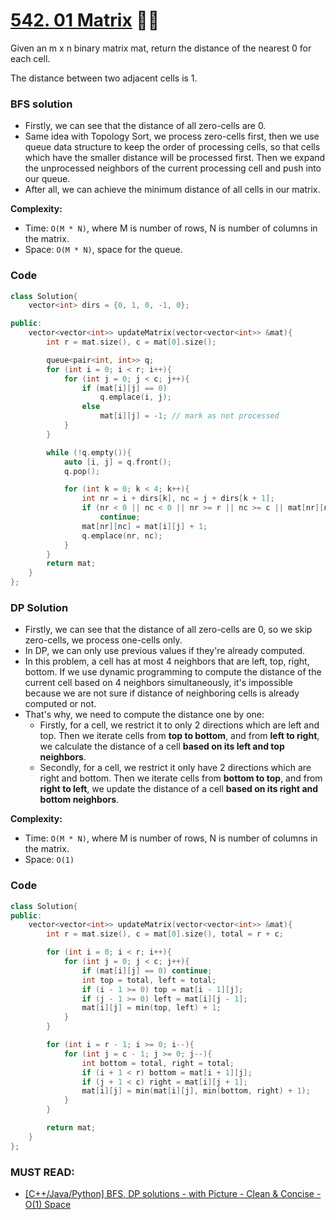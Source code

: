 # [542. 01 Matrix](https://leetcode.com/problems/01-matrix/) 🌟🌟

Given an m x n binary matrix mat, return the distance of the nearest 0 for each cell.

The distance between two adjacent cells is 1.

### BFS solution

- Firstly, we can see that the distance of all zero-cells are 0.
- Same idea with Topology Sort, we process zero-cells first, then we use queue data structure to keep the order of processing cells, so that cells which have the smaller distance will be processed first. Then we expand the unprocessed neighbors of the current processing cell and push into our queue.
- After all, we can achieve the minimum distance of all cells in our matrix.

**Complexity:**

- Time: `O(M * N)`, where M is number of rows, N is number of columns in the matrix.
- Space: `O(M * N)`, space for the queue.

### Code

```cpp
class Solution{
    vector<int> dirs = {0, 1, 0, -1, 0};

public:
    vector<vector<int>> updateMatrix(vector<vector<int>> &mat){
        int r = mat.size(), c = mat[0].size();

        queue<pair<int, int>> q;
        for (int i = 0; i < r; i++){
            for (int j = 0; j < c; j++){
                if (mat[i][j] == 0)
                    q.emplace(i, j);
                else
                    mat[i][j] = -1; // mark as not processed
            }
        }

        while (!q.empty()){
            auto [i, j] = q.front();
            q.pop();

            for (int k = 0; k < 4; k++){
                int nr = i + dirs[k], nc = j + dirs[k + 1];
                if (nr < 0 || nc < 0 || nr >= r || nc >= c || mat[nr][nc] != -1)
                    continue;
                mat[nr][nc] = mat[i][j] + 1;
                q.emplace(nr, nc);
            }
        }
        return mat;
    }
};
```

### DP Solution

- Firstly, we can see that the distance of all zero-cells are 0, so we skip zero-cells, we process one-cells only.
- In DP, we can only use previous values if they're already computed.
- In this problem, a cell has at most 4 neighbors that are left, top, right, bottom. If we use dynamic programming to compute the distance of the current cell based on 4 neighbors simultaneously, it's impossible because we are not sure if distance of neighboring cells is already computed or not.
- That's why, we need to compute the distance one by one:
  - Firstly, for a cell, we restrict it to only 2 directions which are left and top. Then we iterate cells from **top to bottom**, and from **left to right**, we calculate the distance of a cell **based on its left and top neighbors**.
  - Secondly, for a cell, we restrict it only have 2 directions which are right and bottom. Then we iterate cells from **bottom to top**, and from **right to left**, we update the distance of a cell **based on its right and bottom neighbors**.

**Complexity:**

- Time: `O(M * N)`, where M is number of rows, N is number of columns in the matrix.
- Space: `O(1)`

### Code

```cpp
class Solution{
public:
    vector<vector<int>> updateMatrix(vector<vector<int>> &mat){
        int r = mat.size(), c = mat[0].size(), total = r + c;

        for (int i = 0; i < r; i++){
            for (int j = 0; j < c; j++){
                if (mat[i][j] == 0) continue;
                int top = total, left = total;
                if (i - 1 >= 0) top = mat[i - 1][j];
                if (j - 1 >= 0) left = mat[i][j - 1];
                mat[i][j] = min(top, left) + 1;
            }
        }

        for (int i = r - 1; i >= 0; i--){
            for (int j = c - 1; j >= 0; j--){
                int bottom = total, right = total;
                if (i + 1 < r) bottom = mat[i + 1][j];
                if (j + 1 < c) right = mat[i][j + 1];
                mat[i][j] = min(mat[i][j], min(bottom, right) + 1);
            }
        }

        return mat;
    }
};

```

### MUST READ:

- [[C++/Java/Python] BFS, DP solutions - with Picture - Clean & Concise - O(1) Space](<https://leetcode.com/problems/01-matrix/discuss/1369741/C%2B%2BJavaPython-BFS-DP-solutions-with-Picture-Clean-and-Concise-O(1)-Space>)
